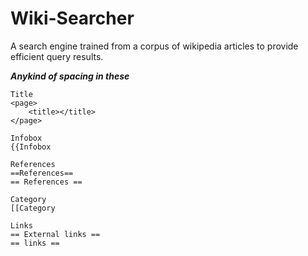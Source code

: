# Wiki-Searcher
A search engine trained from a corpus of wikipedia articles to provide efficient query results.

***Anykind of spacing in these***
```angular2html
Title
<page>
    <title></title>
</page>
```

```angular2html
Infobox
{{Infobox
```

```angular2html
References
==References==
== References ==
```

```angular2html
Category
[[Category
```

```angular2html
Links
== External links ==
== links == 

```